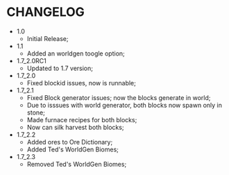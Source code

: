 CHANGELOG
==============================

+ 1.0
	* Initial Release;
+ 1.1
	* Added an worldgen toogle option;
+ 1.7_2.0RC1
	* Updated to 1.7 version;
+ 1.7_2.0
	* Fixed blockid issues, now is runnable;
+ 1.7_2.1
	* Fixed Block generator issues; now the blocks generate in world;
	* Due to isssues with world generator, both blocks now spawn only in stone;
	* Made furnace recipes for both blocks;
	* Now can silk harvest both blocks;	
+ 1.7_2.2
	* Added ores to Ore Dictionary;
	* Added Ted's WorldGen Biomes;
+ 1.7_2.3
	* Removed Ted's WorldGen Biomes;